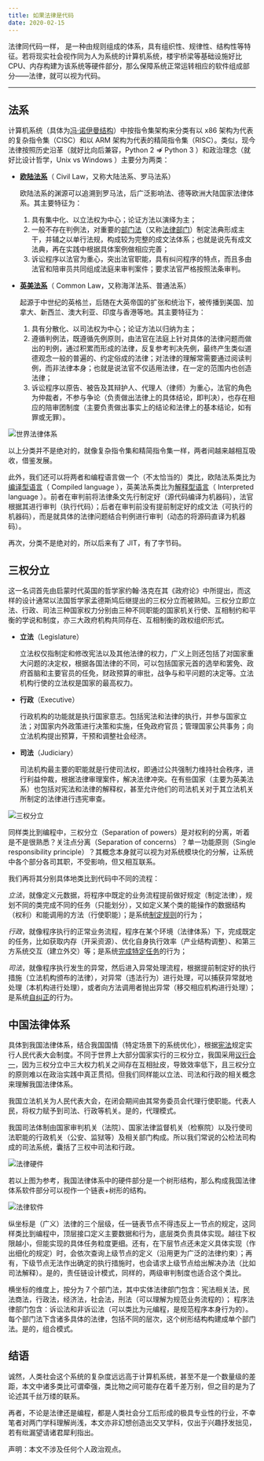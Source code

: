 ```yaml
---
title: 如果法律是代码
date: 2020-02-15
---
```


法律同代码一样， 是一种由规则组成的体系，具有组织性、规律性、结构性等特征。若将现实社会视作同为人为系统的计算机系统，楼宇桥梁等基础设施好比 CPU、内存构建为该系统等硬件部分，那么保障系统正常运转相应的软件组成部分——法律，就可以视为代码。

---

## 法系

计算机系统（具体为[冯·诺伊曼结构](https://zh.wikipedia.org/wiki/冯·诺伊曼结构)）中按指令集架构来分类有以 x86 架构为代表的复杂指令集（CISC）和以 ARM 架构为代表的精简指令集（RISC）。类似，现今法律按照历史沿革（就好比向后兼容，Python 2 ⇏ Python 3 ）和政治理念（就好比设计哲学，Unix vs Windows ）主要分为两类：

- **[欧陆法系](https://zh.wikipedia.org/wiki/欧陆法系)**（ Civil Law，又称大陆法系、罗马法系）

  欧陆法系的渊源可以追溯到罗马法，后广泛影响法、德等欧洲大陆国家法律体系。其主要特征为：

  1. 具有集中化、以立法权为中心；论证方法以演绎为主；
  2. 一般不存在判例法，对重要的[部门法](https://baike.baidu.com/item/部门法)（又称[法律部门](https://baike.baidu.com/item/法律部门)）制定法典形成主干，并辅之以单行法规，构成较为完整的成文法体系；也就是说先有成文法典，再在实践中根据具体案例做相应完善；
  3. 诉讼程序以法官为重心，突出法官职能，具有纠问程序的特点，而且多由法官和陪审员共同组成法庭来审判案件；要求法官严格按照法条审判。

- **[英美法系](https://zh.wikipedia.org/wiki/英美法系)**（ Common Law，又称海洋法系、普通法系）

  起源于中世纪的英格兰，后随在大英帝国的扩张和统治下，被传播到美国、加拿大、新西兰、澳大利亚、印度与香港等地。其主要特征为：

  1. 具有分散化、以司法权为中心；论证方法以归纳为主；
  2. 遵循判例法，既遵循先例原则，由法官在法庭上针对具体的法律问题而做出的判例，通过积累而形成的法律，反复参考判决先例，最终产生类似道德观念一般的普遍的、约定俗成的法律；对法律的理解常需要通过阅读判例，而非法律本身；也就是说法官不仅适用法律，在一定的范围内也创造法律；
  3. 诉讼程序以原告、被告及其辩护人、代理人（律师）为重心，法官的角色为仲裁者，不参与争论（负责做出法律上的具体结论，即判决），也存在相应的陪审团制度（主要负责做出事实上的结论和法律上的基本结论，如有罪或无罪）。

![世界法律体系](https://raw.githubusercontent.com/kid1412621/imgBed/master/Map_of_the_Legal_systems_of_the_world.png)

以上分类并不是绝对的，就像复杂指令集和精简指令集一样，两者间越来越相互吸收，借鉴发展。

此外，我们还可以将两者和编程语言做一个（不太恰当的）类比，欧陆法系类比为[编译型语言](https://zh.wikipedia.org/wiki/編譯語言)（ Compiled language ），英美法系类比为[解释型语言](https://zh.wikipedia.org/wiki/直譯語言)（ Interpreted language ）。前者在审判前将法律条文先行制定好（源代码编译为机器码），法官根据其进行审判（执行代码）；后者在审判前没有提前制定好的成文法（可执行的机器码），而是就具体的法律问题结合判例进行审判（动态的将源码直译为机器码）。

再次，分类不是绝对的，所以后来有了 JIT，有了字节码。

## 三权分立

这一名词首先由启蒙时代英国的哲学家约翰·洛克在其《政府论》中所提出，而这样的设计通常以法国哲学家孟德斯鸠后继提出的三权分立而被熟知。三权分立即立法、行政、司法三种国家权力分别由三种不同职能的国家机关行使、互相制约和平衡的学说和制度，亦三大政府机构共同存在、互相制衡的政权组织形式。

- **立法**（Legislature）

  立法权仅指制定和修改宪法以及其他法律的权力，广义上则还包括了对国家重大问题的决定权，根据各国法律的不同，可以包括国家元首的选举和罢免、政府首脑和主要官员的任免，财政预算的审批，战争与和平问题的决定等。立法机构行使的立法权是国家的最高权力。

- **行政**（Executive）

  行政机构的功能就是执行国家意志。包括宪法和法律的执行，并参与国家立法；对国家内外政策进行决策和实施，任免政府官员；管理国家公共事务；向立法机构提出预算，干预和调整社会经济。

- **司法**（Judiciary）

  司法机构最主要的职能就是行使司法权，即通过公共强制力维持社会秩序，进行利益仲裁，根据法律审理案件，解决法律冲突。在有些国家（主要为英美法系）也包括对宪法和法律的解释权，甚至允许他们的司法机关对于其立法机关所制定的法律进行违宪审查。

![三权分立](https://raw.githubusercontent.com/kid1412621/imgBed/master/Separation%20of%20powers.jpg)

同样类比到编程中，三权分立（Separation of powers）是对权利的分离，听着是不是很熟悉？关注点分离（Separation of concerns）？单一功能原则（Single responsibility principle）？其概念本身就可以视为对系统模块化的分解，让系统中各个部分各司其职，不受影响，但又相互联系。

我们再将其分别具体地类比到代码中不同的流程：

_立法_，就像定义元数据，将程序中既定的业务流程提前做好规定（制定法律），规划不同的类完成不同的任务（只能划分），又如定义某个类的能操作的数据结构（权利）和能调用的方法（行使职能）；是系统<u>制定规则</u>的行为；

_行政_，就像程序执行的正常业务流程，程序在某个环境（法律体系）下，完成既定的任务，比如获取内存（开采资源）、优化自身执行效率（产业结构调整）、和第三方系统交互（建立外交）等；是系统<u>完成特定任务</u>的行为；

_司法_，就像程序执行发生的异常，然后进入异常处理流程，根据提前制定好的执行措施（立法机构颁布的法律），对异常（违法行为）进行处理，可以捕获异常就地处理（本机构进行处理），或者向方法调用者抛出异常（移交相应机构进行处理）；是系统<u>自纠正</u>的行为。

## 中国法律体系

具体到我国法律体系，结合我国国情（特定场景下的系统优化），根据[宪法](https://www.gov.cn/guoqing/2018-03/22/content_5276318.htm)规定实行人民代表大会制度。不同于世界上大部分国家实行的三权分立，我国采用[议行合一](https://zh.wikipedia.org/wiki/议行合一)，因为三权分立中三大权力机关之间存在互相扯皮，导致效率低下，且三权分立的原则难以在政治实践中真正贯彻。但我们同样能以立法、司法和行政的相关概念来理解我国法律体系。

我国立法机关为人民代表大会，在闭会期间由其常务委员会代理行使职能。代表人民，将权力赋予到司法、行政等机关。是的，代理模式。

我国司法体制由国家审判机关（法院）、国家法律监督机关（检察院）以及行使司法职能的行政机关（公安、监狱等）及相关部门构成。所以我们常说的公检法司构成的司法系统，囊括了三权中司法和行政。

![法律硬件](https://raw.githubusercontent.com/kid1412621/imgBed/master/cn-law-hardware.png)

若以上图为参考，我国法律体系中的硬件部分是一个树形结构，那么构成我国法律体系软件部分可以视作一个链表+树形的结构。

![法律软件](https://raw.githubusercontent.com/kid1412621/imgBed/master/cn-law-software.png)

纵坐标是（广义）法律的三个层级，任一链表节点不得违反上一节点的规定，这同样类比到编程中，顶层接口定义主要数据和行为，底层类负责具体实现。越往下权限越小，但能实现的具体任务粒度更细。还有，在下层节点还未定义具体实现（作出细化的规定）时，会依次查询上级节点的定义（沿用更为广泛的法律约束）；再有，下级节点无法作出确定的执行措施时，也会请求上级节点给出解决办法（比如司法解释）。是的，责任链设计模式，同样的，两级审判制度也适合这个类比。

横坐标的维度上，按分为 7 个部门法，其中实体法律部门包含：宪法相关法，民法商法，行政法，经济法，社会法，刑法（可以理解为规范业务流程的）； 程序法律部门包含：诉讼法和非诉讼法（可以类比为元编程，是规范程序本身行为的）。每个部门法下含诸多具体的法律，包括不同的层次，这个树形结构构建成单个部门法。是的，组合模式。

## 结语

诚然，人类社会这个系统的复杂度远远高于计算机系统，甚至不是一个数量级的差距，本文中诸多类比可谓牵强，类比物之间可能存在着千差万别，但之目的是为了论述其千丝万缕的联系。

再者，不论是法律还是编程，都是人类社会分工后形成的极具专业性的行业，不幸笔者对两门学科理解尚浅，本文亦非幻想创造出交叉学科，仅出于兴趣抒发拙见，若有纰漏望请诸君犀利指出。

声明：本文不涉及任何个人政治观点。
